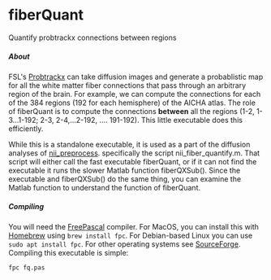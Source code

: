 # fiberQuant
Quantify probtrackx connections between regions

##### About

FSL's [Probtrackx](https://fsl.fmrib.ox.ac.uk/fsl/fslwiki/FDT/UserGuide#Probtrackx) can take diffusion images and generate a probablistic map for all the white matter fiber connections that pass through an arbitrary region of the brain. For example, we can compute the connections for each of the 384 regions (192 for each hemisphere) of the AICHA atlas. The role of fiberQuant is to compute the connections **between** all the regions (1-2, 1-3...1-192; 2-3, 2-4,...2-192, .... 191-192). This little executable does this efficiently. 

While this is a standalone executable, it is used as a part of the diffusion analyses of [nii_preprocess](https://github.com/neurolabusc/nii_preprocess). specifically the script nii_fiber_quantify.m. That script will either call the fast executable fiberQuant, or if it can not find the executable it runs the slower Matlab function fiberQXSub(). Since the executable and fiberQXSub() do the same thing, you can examine the Matlab function to understand the function of fiberQuant. 

##### Compiling


You will need the [FreePascal](https://freepascal.org) compiler. For MacOS, you can install this with [Homebrew](https://formulae.brew.sh/formula/fpc) using `brew install fpc`. For Debian-based Linux you can use `sudo apt install fpc`. For other operating systems see [SourceForge](https://sourceforge.net/projects/freepascal/files/Linux/3.0.4/). Compiling this executable is simple:


```
fpc fq.pas
```

